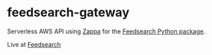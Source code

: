 # feedsearch-gateway
Serverless AWS API using [Zappa](https://github.com/Miserlou/Zappa) for the [Feedsearch Python package](https://github.com/DBeath/feedsearch).

Live at [Feedsearch](https://feedsearch.auctorial.com/)
